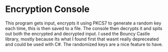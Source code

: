 # Encryption Console
This program gets input, encrypts it using PKCS7 to generate a random key each time, this is then saved to a file. The console then decrypts it and spits out both the encrypted and decrypted input. I used the Bouncy Castle library, mostly because Its what I found first that wasnt really depreceated and could be used with C#. The randomized keys are a nice feature to have.
